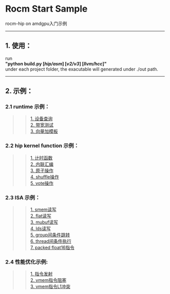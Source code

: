 Rocm Start Sample
====
rocm-hip on amdgpu入门示例

---
## 1. 使用：
run  
**"python build.py [*hip/asm*] [*v2/v3*] [*llvm/hcc*]"**  
under each project folder, the exacutable will generated under ./out path.  

----
## 2. 示例：
### 2.1 runtime 示例：
>>[1. 设备查询](https://github.com/feifei14119/rocm_start_sample/tree/master/DeviceInfo)  
>>[2. 带宽测试](https://github.com/feifei14119/rocm_start_sample/tree/master/MemBandwidth)  
>>[3. 向量加模板](https://github.com/feifei14119/rocm_start_sample/tree/master/VectorAdd) 
  
### 2.2 hip kernel function 示例：
>>[1. 计时函数](https://github.com/feifei14119/rocm_start_sample/tree/master/hipClock)  
>>[2. 内联汇编](https://github.com/feifei14119/rocm_start_sample/tree/master/hipInlineAsm)  
>>[3. 原子操作](https://github.com/feifei14119/rocm_start_sample/tree/master/hipAtomic)  
>>[4. shuffle操作](https://github.com/feifei14119/rocm_start_sample/tree/master/hipShuffle)  
>>[5. vote操作](https://github.com/feifei14119/rocm_start_sample/tree/master/hipVote)  
  
### 2.3 ISA 示例：
>>[1. smem读写](https://github.com/feifei14119/rocm_start_sample/tree/master/isaSmemWr)  
>>[2. flat读写](https://github.com/feifei14119/rocm_start_sample/tree/master/isaFlatWr)  
>>[3. mubuf读写](https://github.com/feifei14119/rocm_start_sample/tree/master/isaMubufWr)  
>>[4. lds读写](https://github.com/feifei14119/rocm_start_sample/tree/master/isaLdsWr)  
>>[5. group间条件跳转](https://github.com/feifei14119/rocm_start_sample/tree/master/isaSbranch)  
>>[6. thread间条件执行](https://github.com/feifei14119/rocm_start_sample/tree/master/isaVbranch)  
>>[7. packed float16指令](https://github.com/feifei14119/rocm_start_sample/tree/master/isaPackedFp16)  
  
### 2.4 性能优化示例:  
>>[1. 指令发射](https://github.com/feifei14119/rocm_start_sample/tree/master/instrIssue)  
>>[2. vmem指令阻塞](https://github.com/feifei14119/rocm_start_sample/tree/master/vmemSQIssue)  
>>[3. vmem指令L1冲突](https://github.com/feifei14119/rocm_start_sample/tree/master/vmemL1Bank)  
